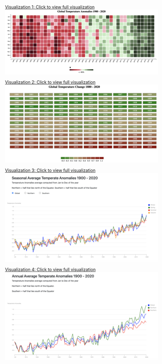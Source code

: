 [Visualization 1: Click to view full visualization](https://huangxuankun.github.io/D3-Global-Temperature-Trend-Visualization/DataViz_1/Part1/)
[![name](./docs/Images/1.png)](https://huangxuankun.github.io/D3-Global-Temperature-Trend-Visualization/DataViz_1/Part1/)

[Visualization 2: Click to view full visualization](https://huangxuankun.github.io/D3-Global-Temperature-Trend-Visualization/DataViz_1/Part2/)
[![name](./docs/Images/2.png)](https://huangxuankun.github.io/D3-Global-Temperature-Trend-Visualization/DataViz_1/Part2/)

[Visualization 3: Click to view full visualization](https://huangxuankun.github.io/D3-Global-Temperature-Trend-Visualization/DataViz_1/Part3/)
[![name](./docs/Images/3.png)](https://huangxuankun.github.io/D3-Global-Temperature-Trend-Visualization/DataViz_1/Part3/)

[Visualization 4: Click to view full visualization](https://huangxuankun.github.io/D3-Global-Temperature-Trend-Visualization/DataViz_1/Part4/)
[![name](./docs/Images/4.png)](https://huangxuankun.github.io/D3-Global-Temperature-Trend-Visualization/DataViz_1/Part4/)
